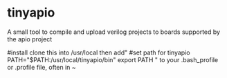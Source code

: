 # tinyapio
A small tool to compile and upload verilog projects to boards supported by the apio project

#install
clone this into /usr/local
then add"
#set path for tinyapio
PATH="$PATH:/usr/local/tinyapio/bin"
export PATH
"
to your .bash_profile or .profile file, often in ~
